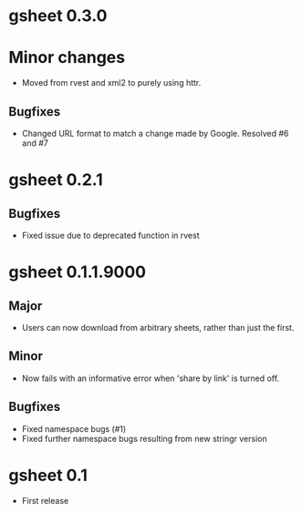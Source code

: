 # gsheet 0.3.0

# Minor changes

- Moved from rvest and xml2 to purely using httr.

## Bugfixes

- Changed URL format to match a change made by Google. Resolved #6 and #7

# gsheet 0.2.1

## Bugfixes

- Fixed issue due to deprecated function in rvest

# gsheet 0.1.1.9000

## Major

- Users can now download from arbitrary sheets, rather than just the first.

## Minor

- Now fails with an informative error when 'share by link' is turned off.

## Bugfixes

- Fixed namespace bugs (#1)
- Fixed further namespace bugs resulting from new stringr version

# gsheet 0.1

- First release
